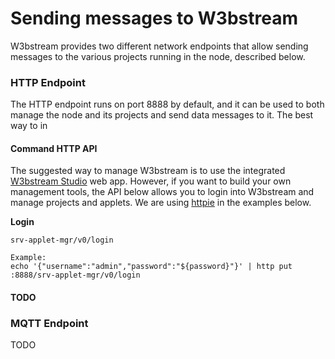 # Sending messages to W3bstream

W3bstream provides two different network endpoints that allow sending messages to the various projects running in the node, described below.

### HTTP Endpoint

The HTTP endpoint runs on port 8888 by default, and it can be used to both manage the node and its projects and send data messages to it. The best way to in

#### Command HTTP API

The suggested way to manage W3bstream is to use the integrated [W3bstream Studio](../get-started/w3bstream-studio.md) web app. However, if you want to build your own management tools, the API below allows you to login into W3bstream and manage projects and applets. We are using [httpie](https://httpie.io) in the examples below.

**Login**

```
srv-applet-mgr/v0/login

Example:
echo '{"username":"admin","password":"${password}"}' | http put :8888/srv-applet-mgr/v0/login
```

#### TODO

### MQTT Endpoint

TODO
